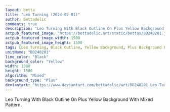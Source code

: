 ```yaml
---
layout: betta
title: "Leo Turning (2024-02-01)"
author: Bettadelic
comments: true
description: "Leo Turning With Black Outline On Plus Yellow Background With Mixed Pattern."
actpub_featured_image: "https://bettadelic.art/static/bettas/BD240201.jpg"
actpub_featured_image_width: 1500
actpub_featured_image_height: 1500
tags: [Leo Turning, Black Outline, Yellow Background, Plus Background Pattern, Mixed Pattern, February 2024]
unitName: "BD240201"
line_color: "Black"
background_color: "Yellow"
width: 1500
height: 1500
algorithm: "Mixed"
background_type: "Plus"
deviantart: "https://www.deviantart.com/bettadelic/art/BD240201-Leo-Turning-2024-02-01-1016683505"
---
```


Leo Turning With Black Outline On Plus Yellow Background With Mixed Pattern.

